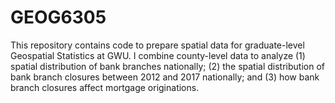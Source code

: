 # GEOG6305

This repository contains code to prepare spatial data for graduate-level Geospatial Statistics at GWU. 
I combine county-level data to analyze (1) spatial distribution of bank branches nationally; 
(2) the spatial distribution of bank branch closures between 2012 and 2017 nationally; and (3) how bank branch closures affect mortgage originations. 
